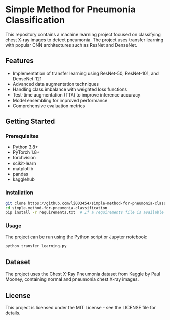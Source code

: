# Simple Method for Pneumonia Classification

This repository contains a machine learning project focused on classifying chest X-ray images to detect pneumonia. The project uses transfer learning with popular CNN architectures such as ResNet and DenseNet.

## Features

- Implementation of transfer learning using ResNet-50, ResNet-101, and DenseNet-121
- Advanced data augmentation techniques
- Handling class imbalance with weighted loss functions
- Test-time augmentation (TTA) to improve inference accuracy
- Model ensembling for improved performance
- Comprehensive evaluation metrics

## Getting Started

### Prerequisites

- Python 3.8+
- PyTorch 1.8+
- torchvision
- scikit-learn
- matplotlib
- pandas
- kagglehub

### Installation

```bash
git clone https://github.com/li003454/simple-method-for-pneumonia-classification.git
cd simple-method-for-pneumonia-classification
pip install -r requirements.txt  # If a requirements file is available
```

### Usage

The project can be run using the Python script or Jupyter notebook:

```bash
python transfer_learning.py
```

## Dataset

The project uses the Chest X-Ray Pneumonia dataset from Kaggle by Paul Mooney, containing normal and pneumonia chest X-ray images.

## License

This project is licensed under the MIT License - see the LICENSE file for details. 
